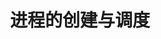 ---
title: "进程的创建与调度"
menu:
  main:
    identifier: "process"
    parent: "linux"
    name: "进程的创建与调度"
    weight: 5
---